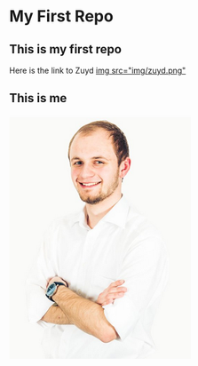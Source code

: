# My First Repo
## This is my first repo
Here is the link to Zuyd
[img src="img/zuyd.png"](https://www.zuyd.nl/) 
## This is me
![Sander Schmeitz](img/sander_schmeitz.png)
